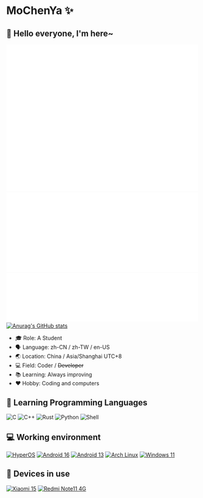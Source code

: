 # MoChenYa ✨

## 👋 Hello everyone, I'm here~

![Metrics.Base](/metrics.base.svg)
![Metrics.Plugin.Isocalendar](/metrics.plugin.isocalendar.svg)
![Metrics.Plugin.Languages.Indepth](/metrics.plugin.languages.indepth.svg)
[![Anurag's GitHub stats](https://github-readme-stats.vercel.app/api?username=mochenya&theme=buefy&show_icons=true)](https://github.com/mochenya)

- 🎓 Role: A Student
- 🗣️ Language: zh-CN / zh-TW / en-US
- 🌏 Location: China / Asia/Shanghai UTC+8
- 💻 Field: Coder / ~~Developer~~
- 📚 Learning: Always improving
- ❤️ Hobby: Coding and computers

## 🌱 Learning Programming Languages
![C](https://img.shields.io/badge/-C-a8b9cc?style=flat-square&logo=C&logoColor=fff)
![C++](https://img.shields.io/badge/-C++-00599c?style=flat-square&logo=c%2B%2B&logoColor=fff)
![Rust](https://img.shields.io/badge/-Rust-000000?style=flat-square&logo=rust&logoColor=fff)
![Python](https://img.shields.io/badge/-Python-3776ab?style=flat-square&logo=python&logoColor=fff)
![Shell](https://img.shields.io/badge/-Shell-4eaa25?style=flat-square&logo=gnu%20bash&logoColor=fff)

## 💻 Working environment
[![HyperOS](https://img.shields.io/badge/HyperOS%203-007bff?style=flat-square&logo=android&logoColor=ffffff)](https://hyperos.mi.com/)
[![Android 16](https://img.shields.io/badge/Android%2016-3DDC84?style=flat-square&logo=android&logoColor=ffffff)](https://developer.android.com/about/versions/16)
[![Android 13](https://img.shields.io/badge/Android%2013%20Tiramsu-3ddc84?style=flat-square&logo=android&logoColor=ffffff)](https://www.android.com/android-13/)
[![Arch Linux](https://img.shields.io/badge/Arch%20Linux-1793D1?style=flat-square&logo=arch-linux&logoColor=ffffff)](https://archlinux.org/)
[![Windows 11](https://img.shields.io/badge/Windows%2011-0078d6?style=flat-square&logo=windows11&logoColor=white)](https://www.microsoft.com/windows/windows-11)

## 📱 Devices in use
[![Xiaomi 15](https://img.shields.io/badge/-Xiaomi%2015-orange?style=flat-square&logo=xiaomi&logoColor=ffffff)](https://www.mi.com/prod/xiaomi-15)
[![Redmi Note11 4G](https://img.shields.io/badge/-Redmi%20Note11%204G-orange?style=flat-square&logo=xiaomi&logoColor=ffffff)](https://www.mi.com/global/product/redmi-10-2022/)
